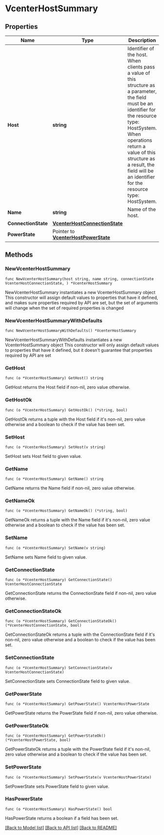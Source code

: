 # VcenterHostSummary

## Properties

Name | Type | Description | Notes
------------ | ------------- | ------------- | -------------
**Host** | **string** | Identifier of the host. When clients pass a value of this structure as a parameter, the field must be an identifier for the resource type: HostSystem. When operations return a value of this structure as a result, the field will be an identifier for the resource type: HostSystem. | 
**Name** | **string** | Name of the host. | 
**ConnectionState** | [**VcenterHostConnectionState**](VcenterHostConnectionState.md) |  | 
**PowerState** | Pointer to [**VcenterHostPowerState**](VcenterHostPowerState.md) |  | [optional] 

## Methods

### NewVcenterHostSummary

`func NewVcenterHostSummary(host string, name string, connectionState VcenterHostConnectionState, ) *VcenterHostSummary`

NewVcenterHostSummary instantiates a new VcenterHostSummary object
This constructor will assign default values to properties that have it defined,
and makes sure properties required by API are set, but the set of arguments
will change when the set of required properties is changed

### NewVcenterHostSummaryWithDefaults

`func NewVcenterHostSummaryWithDefaults() *VcenterHostSummary`

NewVcenterHostSummaryWithDefaults instantiates a new VcenterHostSummary object
This constructor will only assign default values to properties that have it defined,
but it doesn't guarantee that properties required by API are set

### GetHost

`func (o *VcenterHostSummary) GetHost() string`

GetHost returns the Host field if non-nil, zero value otherwise.

### GetHostOk

`func (o *VcenterHostSummary) GetHostOk() (*string, bool)`

GetHostOk returns a tuple with the Host field if it's non-nil, zero value otherwise
and a boolean to check if the value has been set.

### SetHost

`func (o *VcenterHostSummary) SetHost(v string)`

SetHost sets Host field to given value.


### GetName

`func (o *VcenterHostSummary) GetName() string`

GetName returns the Name field if non-nil, zero value otherwise.

### GetNameOk

`func (o *VcenterHostSummary) GetNameOk() (*string, bool)`

GetNameOk returns a tuple with the Name field if it's non-nil, zero value otherwise
and a boolean to check if the value has been set.

### SetName

`func (o *VcenterHostSummary) SetName(v string)`

SetName sets Name field to given value.


### GetConnectionState

`func (o *VcenterHostSummary) GetConnectionState() VcenterHostConnectionState`

GetConnectionState returns the ConnectionState field if non-nil, zero value otherwise.

### GetConnectionStateOk

`func (o *VcenterHostSummary) GetConnectionStateOk() (*VcenterHostConnectionState, bool)`

GetConnectionStateOk returns a tuple with the ConnectionState field if it's non-nil, zero value otherwise
and a boolean to check if the value has been set.

### SetConnectionState

`func (o *VcenterHostSummary) SetConnectionState(v VcenterHostConnectionState)`

SetConnectionState sets ConnectionState field to given value.


### GetPowerState

`func (o *VcenterHostSummary) GetPowerState() VcenterHostPowerState`

GetPowerState returns the PowerState field if non-nil, zero value otherwise.

### GetPowerStateOk

`func (o *VcenterHostSummary) GetPowerStateOk() (*VcenterHostPowerState, bool)`

GetPowerStateOk returns a tuple with the PowerState field if it's non-nil, zero value otherwise
and a boolean to check if the value has been set.

### SetPowerState

`func (o *VcenterHostSummary) SetPowerState(v VcenterHostPowerState)`

SetPowerState sets PowerState field to given value.

### HasPowerState

`func (o *VcenterHostSummary) HasPowerState() bool`

HasPowerState returns a boolean if a field has been set.


[[Back to Model list]](../README.md#documentation-for-models) [[Back to API list]](../README.md#documentation-for-api-endpoints) [[Back to README]](../README.md)


